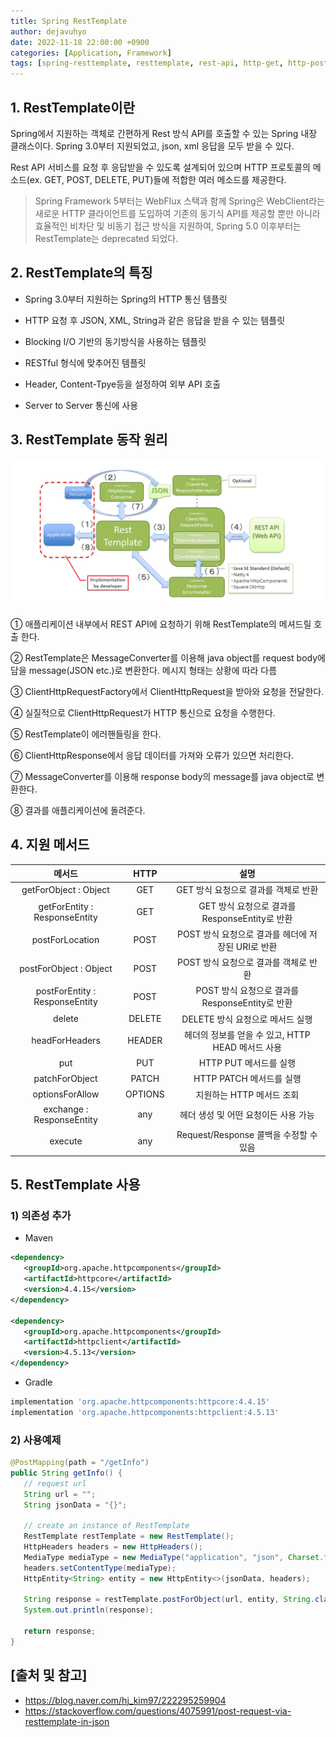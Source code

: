 ```yaml
---
title: Spring RestTemplate
author: dejavuhyo
date: 2022-11-18 22:00:00 +0900
categories: [Application, Framework]
tags: [spring-resttemplate, resttemplate, rest-api, http-get, http-post, http-delete, http-put, resttemplate-특징, resttemplate-사용]
---
```


## 1. RestTemplate이란
Spring에서 지원하는 객체로 간편하게 Rest 방식 API를 호출할 수 있는 Spring 내장 클래스이다. Spring 3.0부터 지원되었고, json, xml 응답을 모두 받을 수 있다.

Rest API 서비스를 요청 후 응답받을 수 있도록 설계되어 있으며 HTTP 프로토콜의 메소드(ex. GET, POST, DELETE, PUT)들에 적합한 여러 메소드를 제공한다.

> Spring Framework 5부터는 WebFlux 스택과 함께 Spring은 WebClient라는 새로운 HTTP 클라이언트를 도입하여 기존의 동기식 API를 제공할 뿐만 아니라 효율적인 비차단 및 비동기 접근 방식을 지원하여, Spring 5.0 이후부터는 RestTemplate는 deprecated 되었다.

## 2. RestTemplate의 특징

* Spring 3.0부터 지원하는 Spring의 HTTP 통신 템플릿

* HTTP 요청 후 JSON, XML, String과 같은 응답을 받을 수 있는 템플릿

* Blocking I/O 기반의 동기방식을 사용하는 템플릿

* RESTful 형식에 맞추어진 템플릿

* Header, Content-Tpye등을 설정하여 외부 API 호출

* Server to Server 통신에 사용

## 3. RestTemplate 동작 원리

![resttemplate](/assets/img/2022-11-18-spring-resttemplate/resttemplate.png)

① 애플리케이션 내부에서 REST API에 요청하기 위해 RestTemplate의 메셔드릴 호출 한다.

② RestTemplate은 MessageConverter를 이용해 java object를 request body에 담을 message(JSON etc.)로 변환한다. 메시지 형태는 상황에 따라 다름

③ ClientHttpRequestFactory에서 ClientHttpRequest을 받아와 요청을 전달한다.

④ 실질적으로 ClientHttpRequest가 HTTP 통신으로 요청을 수행한다.

⑤ RestTemplate이 에러핸들링을 한다.

⑥ ClientHttpResponse에서 응답 데이터를 가져와 오류가 있으면 처리한다.

⑦ MessageConverter를 이용해 response body의 message를 java object로 변환한다.

⑧ 결과를 애플리케이션에 돌려준다.

## 4. 지원 메서드

| 메서드 | HTTP | 설명 |
|:-----:|:-----:|:-----:|
| getForObject : Object | GET | GET 방식 요청으로 결과를 객체로 반환 |
| getForEntity : ResponseEntity | GET | GET 방식 요청으로 결과를 ResponseEntity로 반환 |
| postForLocation | POST | POST 방식 요청으로 결과를 헤더에 저장된 URI로 반환 |
| postForObject : Object | POST | POST 방식 요청으로 결과를 객체로 반환 |
| postForEntity : ResponseEntity | POST | POST 방식 요청으로 결과를 ResponseEntity로 반환 |
| delete | DELETE | DELETE 방식 요청으로 메서드 실행 |
| headForHeaders | HEADER | 헤더의 정보를 얻을 수 있고, HTTP HEAD 메서드 사용 |
| put | PUT | HTTP PUT 메서드를 실행 |
| patchForObject | PATCH | HTTP PATCH 메서드를 실행 |
| optionsForAllow | OPTIONS | 지원하는 HTTP 메서드 조회 |
| exchange : ResponseEntity | any | 헤더 생성 및 어떤 요청이든 사용 가능 |
| execute | any | Request/Response 콜백을 수정할 수 있음 |

## 5. RestTemplate 사용

### 1) 의존성 추가

* Maven

```xml
<dependency>
   <groupId>org.apache.httpcomponents</groupId>
   <artifactId>httpcore</artifactId>
   <version>4.4.15</version>
</dependency>

<dependency>
   <groupId>org.apache.httpcomponents</groupId>
   <artifactId>httpclient</artifactId>
   <version>4.5.13</version>
</dependency>
```

* Gradle

```gradle
implementation 'org.apache.httpcomponents:httpcore:4.4.15'
implementation 'org.apache.httpcomponents:httpclient:4.5.13'
```

### 2) 사용예제

```java
@PostMapping(path = "/getInfo")
public String getInfo() {
   // request url
   String url = "";
   String jsonData = "{}";

   // create an instance of RestTemplate
   RestTemplate restTemplate = new RestTemplate();
   HttpHeaders headers = new HttpHeaders();
   MediaType mediaType = new MediaType("application", "json", Charset.forName("UTF-8"));
   headers.setContentType(mediaType);
   HttpEntity<String> entity = new HttpEntity<>(jsonData, headers);

   String response = restTemplate.postForObject(url, entity, String.class);
   System.out.println(response);

   return response;
}
```

## [출처 및 참고]
* <https://blog.naver.com/hj_kim97/222295259904>
* <https://stackoverflow.com/questions/4075991/post-request-via-resttemplate-in-json>
